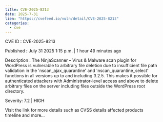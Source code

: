 ```yaml
--- 
title: CVE-2025-8213
date: 2025-7-31
lien: "https://cvefeed.io/vuln/detail/CVE-2025-8213"
categories:
  - cve
---
```


CVE ID : CVE-2025-8213

Published :  July 31
2025
1:15 p.m. | 1 hour
49 minutes ago

Description : The NinjaScanner – Virus & Malware scan plugin for WordPress is vulnerable to arbitrary file deletion due to insufficient file path validation in the 'nscan_ajax_quarantine' and 'nscan_quarantine_select' functions in all versions up to
and including
3.2.5. This makes it possible for authenticated attackers
with Administrator-level access and above
to delete arbitrary files on the server
including files outside the WordPress root directory.

Severity: 7.2 | HIGH

Visit the link for more details
such as CVSS details
affected products
timeline
and more...
